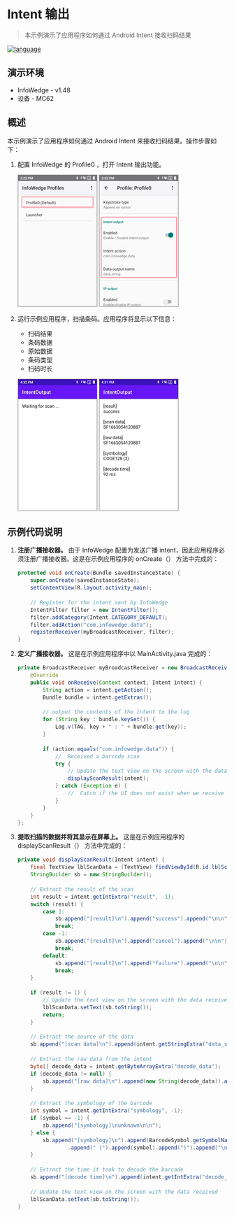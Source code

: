 # Intent 输出

> 本示例演示了应用程序如何通过 Android Intent 接收扫码结果

[![language](https://img.shields.io/badge/en-English-green.svg)](README.md)

## 演示环境

- InfoWedge - v1.48
- 设备 - MC62

## 概述

本示例演示了应用程序如何通过 Android Intent 来接收扫码结果。操作步骤如下：

1. 配置 InfoWedge 的 Profile0 ，打开 Intent 输出功能。

    ![1.png](./pics/1.png) ![2.png](./pics/2.png)

2. 运行示例应用程序，扫描条码。应用程序将显示以下信息：
   - 扫码结果
   - 条码数据
   - 原始数据
   - 条码类型
   - 扫码时长

    ![3.png](./pics/3.png) ![overview.png](./pics/overview.png)

## 示例代码说明

1. **注册广播接收器。** 由于 InfoWedge 配置为发送广播 intent，因此应用程序必须注册广播接收器。这是在示例应用程序的 onCreate（） 方法中完成的：
    ```java
    protected void onCreate(Bundle savedInstanceState) {
        super.onCreate(savedInstanceState);
        setContentView(R.layout.activity_main);

        // Register for the intent sent by InfoWedge
        IntentFilter filter = new IntentFilter();
        filter.addCategory(Intent.CATEGORY_DEFAULT);
        filter.addAction("com.infowedge.data");
        registerReceiver(myBroadcastReceiver, filter);
    }
    ```
2. **定义广播接收器。** 这是在示例应用程序中以 MainActivity.java 完成的：
    ```java
    private BroadcastReceiver myBroadcastReceiver = new BroadcastReceiver() {
        @Override
        public void onReceive(Context context, Intent intent) {
            String action = intent.getAction();
            Bundle bundle = intent.getExtras();

            // output the contents of the intent to the log
            for (String key : bundle.keySet()) {
                Log.v(TAG, key + " : " + bundle.get(key));
            }

            if (action.equals("com.infowedge.data")) {
                //  Received a barcode scan
                try {
                    // Update the text view on the screen with the data received
                    displayScanResult(intent);
                } catch (Exception e) {
                    //  Catch if the UI does not exist when we receive the broadcast
                }
            }
        }
    };
    ```
3. **提取扫描的数据并将其显示在屏幕上。** 这是在示例应用程序的 displayScanResult（） 方法中完成的：
    ```java
    private void displayScanResult(Intent intent) {
        final TextView lblScanData = (TextView) findViewById(R.id.lblScanData);
        StringBuilder sb = new StringBuilder();

        // Extract the result of the scan
        int result = intent.getIntExtra("result", -1);
        switch (result) {
            case 1:
                sb.append("[result]\n").append("success").append("\n\n");
                break;
            case -1:
                sb.append("[result]\n").append("cancel").append("\n\n");
                break;
            default:
                sb.append("[result]\n").append("failure").append("\n\n");
                break;
        }

        if (result != 1) {
            // Update the text view on the screen with the data received
            lblScanData.setText(sb.toString());
            return;
        }

        // Extract the source of the data
        sb.append("[scan data]\n").append(intent.getStringExtra("data_string")).append("\n\n");

        // Extract the raw data from the intent
        byte[] decode_data = intent.getByteArrayExtra("decode_data");
        if (decode_data != null) {
            sb.append("[raw data]\n").append(new String(decode_data)).append("\n\n");
        }

        // Extract the symbology of the barcode
        int symbol = intent.getIntExtra("symbology", -1);
        if (symbol == -1) {
            sb.append("[symbology]\nunknown\n\n");
        } else {
            sb.append("[symbology]\n").append(BarcodeSymbol.getSymbolName(symbol))
                    .append(" (").append(symbol).append(")").append("\n\n");
        }

        // Extract the time it took to decode the barcode
        sb.append("[decode time]\n").append(intent.getIntExtra("decode_time", -1)).append(" ms\n\n");

        // Update the text view on the screen with the data received
        lblScanData.setText(sb.toString());
    }
    ```
